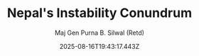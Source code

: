 ---
title: "Nepal's Instability Conundrum"
date: "2025-08-16T19:43:17.443Z"
author: "Maj Gen Purna B. Silwal (Retd)"
read_year: "NO"
recommendation: '3'
url: /bookshelf/nepal-s-instability-conundrum
---